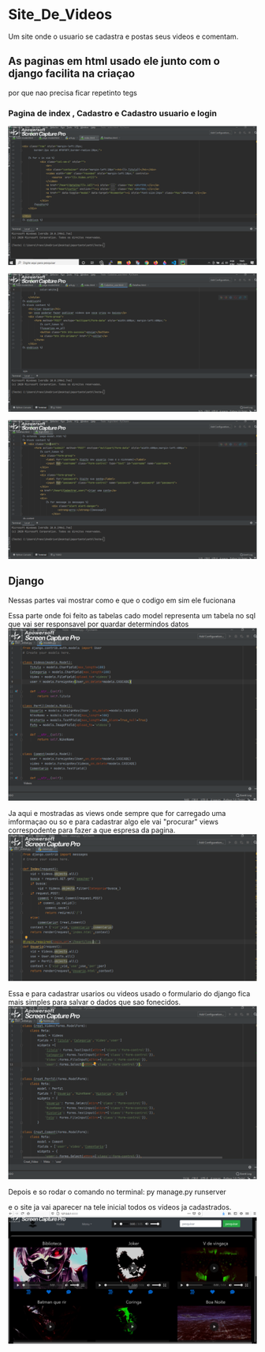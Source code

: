 # Site_De_Videos
Um site onde o usuario se cadastra e postas seus videos e comentam.

## As paginas em html usado ele junto com o django facilita na criaçao
por que nao precisa ficar repetinto tegs 

### Pagina de index , Cadastro e Cadastro usuario e login
![](https://github.com/Francisco-Carlos/Site_De_Videos/blob/master/django_1.png)

![](https://github.com/Francisco-Carlos/Site_De_Videos/blob/master/django_2.png)

![](https://github.com/Francisco-Carlos/Site_De_Videos/blob/master/django_5.png)

## Django
Nessas partes vai mostrar como e que o codigo em sim ele fucionana

Essa parte onde foi feito as tabelas cado model representa um tabela no sql que vai ser responsavel
por quardar determindos datos
![](https://github.com/Francisco-Carlos/Site_De_Videos/blob/master/django_13.png)

Ja aqui e mostradas as views onde sempre que for carregado uma imformaçao ou so e para cadastrar algo
ele vai "procurar" views correspodente para fazer a que espresa da pagina.
![](https://github.com/Francisco-Carlos/Site_De_Videos/blob/master/django_15.png)

Essa e para cadastrar usarios ou videos usado o formulario do django fica mais simples para
salvar o dados que sao fonecidos.
![](https://github.com/Francisco-Carlos/Site_De_Videos/blob/master/django_12.png)

Depois e so rodar o comando no terminal:
py manage.py runserver

e o site ja vai aparecer na tele inicial todos os videos ja cadastrados.
![](https://github.com/Francisco-Carlos/Site_De_Videos/blob/master/django_11.png)
